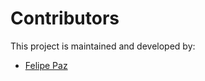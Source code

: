 # Contributors

This project is maintained and developed by:

- [Felipe Paz](https://github.com/pazfelipe)
